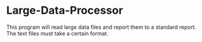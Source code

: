# Large-Data-Processor
This program will read large data files and report them to a standard report. The text files must take a certain format.
